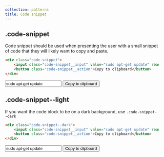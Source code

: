 ```yaml
---
collection: patterns
title: Code snippet
---
```


## .code-snippet

Code snippet should be used when presenting the user with a small snippet of code that they will likely want to copy and paste.

```html
<div class="code-snippet">
    <input class="code-snippet__input" value="sudo apt-get update" readonly="readonly">
    <button class="code-snippet__action">Copy to clipboard</button>
</div>
```

<div class="code-snippet">
    <input class="code-snippet__input" value="sudo apt-get update" readonly="readonly">
    <button class="code-snippet__action">Copy to clipboard</button>
</div>

## .code-snippet--light

If you want the code block to be on a dark background, use `.code-snippet--dark`

```html
<div class="code-snippet--dark">
    <input class="code-snippet__input" value="sudo apt-get update" readonly="readonly">
    <button class="code-snippet__action">Copy to clipboard</button>
</div>
```

<div class="code-snippet--dark">
    <input class="code-snippet__input" value="sudo apt-get update" readonly="readonly">
    <button class="code-snippet__action">Copy to clipboard</button>
</div>

